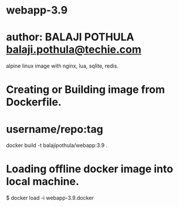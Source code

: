 # webapp-3.9
# author: BALAJI POTHULA <balaji.pothula@techie.com>

alpine linux image with nginx, lua, sqlite, redis.

# Creating or Building image from Dockerfile.
# username/repo:tag
docker build -t balajipothula/webapp:3.9 .

# Loading offline docker image into local machine.
$ docker load -i webapp-3.9.docker
